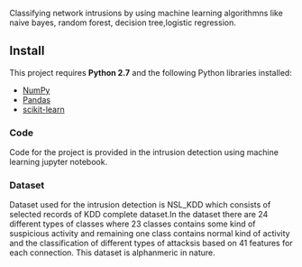 Classifying network intrusions by using machine learning algorithmns like naive bayes, random forest, decision tree,logistic regression.

## Install
This project requires **Python 2.7** and the following Python libraries installed:

- [NumPy](http://www.numpy.org/)
- [Pandas](http://pandas.pydata.org)
- [scikit-learn](http://scikit-learn.org/stable/)
### Code
Code for the project is provided in the intrusion detection using machine learning jupyter notebook.
### Dataset
Dataset used for the intrusion detection is NSL_KDD which consists of selected records of KDD complete dataset.In the dataset there are 24 different types of classes where 23 classes contains some kind of suspicious activity and remaining one class contains normal kind of activity and the classification of different types of attacksis based on 41 features for each connection. This dataset is alphanmeric in nature.
